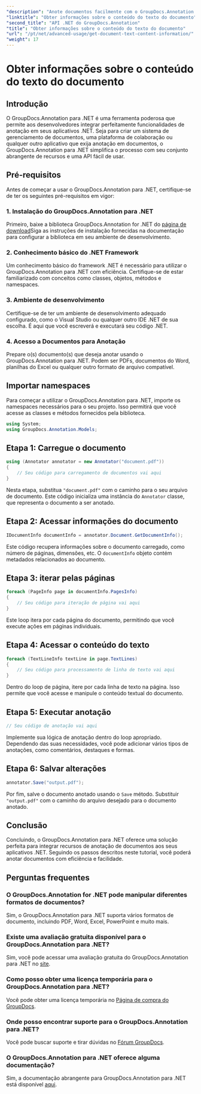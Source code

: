 ```yaml
---
"description": "Anote documentos facilmente com o GroupDocs.Annotation para .NET. Integre funcionalidades de anotação aos seus aplicativos .NET sem esforço."
"linktitle": "Obter informações sobre o conteúdo do texto do documento"
"second_title": "API .NET do GroupDocs.Annotation"
"title": "Obter informações sobre o conteúdo do texto do documento"
"url": "/pt/net/advanced-usage/get-document-text-content-information/"
"weight": 17
---
```


# Obter informações sobre o conteúdo do texto do documento

## Introdução
O GroupDocs.Annotation para .NET é uma ferramenta poderosa que permite aos desenvolvedores integrar perfeitamente funcionalidades de anotação em seus aplicativos .NET. Seja para criar um sistema de gerenciamento de documentos, uma plataforma de colaboração ou qualquer outro aplicativo que exija anotação em documentos, o GroupDocs.Annotation para .NET simplifica o processo com seu conjunto abrangente de recursos e uma API fácil de usar.
## Pré-requisitos
Antes de começar a usar o GroupDocs.Annotation para .NET, certifique-se de ter os seguintes pré-requisitos em vigor:
### 1. Instalação do GroupDocs.Annotation para .NET
Primeiro, baixe a biblioteca GroupDocs.Annotation for .NET do [página de download](https://releases.groupdocs.com/annotation/net/)Siga as instruções de instalação fornecidas na documentação para configurar a biblioteca em seu ambiente de desenvolvimento.
### 2. Conhecimento básico do .NET Framework
Um conhecimento básico do framework .NET é necessário para utilizar o GroupDocs.Annotation para .NET com eficiência. Certifique-se de estar familiarizado com conceitos como classes, objetos, métodos e namespaces.
### 3. Ambiente de desenvolvimento
Certifique-se de ter um ambiente de desenvolvimento adequado configurado, como o Visual Studio ou qualquer outro IDE .NET de sua escolha. É aqui que você escreverá e executará seu código .NET.
### 4. Acesso a Documentos para Anotação
Prepare o(s) documento(s) que deseja anotar usando o GroupDocs.Annotation para .NET. Podem ser PDFs, documentos do Word, planilhas do Excel ou qualquer outro formato de arquivo compatível.

## Importar namespaces
Para começar a utilizar o GroupDocs.Annotation para .NET, importe os namespaces necessários para o seu projeto. Isso permitirá que você acesse as classes e métodos fornecidos pela biblioteca.
```csharp
using System;
using GroupDocs.Annotation.Models;
```
## Etapa 1: Carregue o documento
```csharp
using (Annotator annotator = new Annotator("document.pdf"))
{
    // Seu código para carregamento de documentos vai aqui
}
```
Nesta etapa, substitua `"document.pdf"` com o caminho para o seu arquivo de documento. Este código inicializa uma instância do `Annotator` classe, que representa o documento a ser anotado.
## Etapa 2: Acessar informações do documento
```csharp
IDocumentInfo documentInfo = annotator.Document.GetDocumentInfo();
```
Este código recupera informações sobre o documento carregado, como número de páginas, dimensões, etc. O `documentInfo` objeto contém metadados relacionados ao documento.
## Etapa 3: iterar pelas páginas
```csharp
foreach (PageInfo page in documentInfo.PagesInfo)
{
    // Seu código para iteração de página vai aqui
}
```
Este loop itera por cada página do documento, permitindo que você execute ações em páginas individuais.
## Etapa 4: Acessar o conteúdo do texto
```csharp
foreach (TextLineInfo textLine in page.TextLines)
{
    // Seu código para processamento de linha de texto vai aqui
}
```
Dentro do loop de página, itere por cada linha de texto na página. Isso permite que você acesse e manipule o conteúdo textual do documento.
## Etapa 5: Executar anotação
```csharp
// Seu código de anotação vai aqui
```
Implemente sua lógica de anotação dentro do loop apropriado. Dependendo das suas necessidades, você pode adicionar vários tipos de anotações, como comentários, destaques e formas.
## Etapa 6: Salvar alterações
```csharp
annotator.Save("output.pdf");
```
Por fim, salve o documento anotado usando o `Save` método. Substituir `"output.pdf"` com o caminho do arquivo desejado para o documento anotado.

## Conclusão
Concluindo, o GroupDocs.Annotation para .NET oferece uma solução perfeita para integrar recursos de anotação de documentos aos seus aplicativos .NET. Seguindo os passos descritos neste tutorial, você poderá anotar documentos com eficiência e facilidade.
## Perguntas frequentes
### O GroupDocs.Annotation for .NET pode manipular diferentes formatos de documentos?
Sim, o GroupDocs.Annotation para .NET suporta vários formatos de documento, incluindo PDF, Word, Excel, PowerPoint e muito mais.
### Existe uma avaliação gratuita disponível para o GroupDocs.Annotation para .NET?
Sim, você pode acessar uma avaliação gratuita do GroupDocs.Annotation para .NET no [site](https://releases.groupdocs.com/).
### Como posso obter uma licença temporária para o GroupDocs.Annotation para .NET?
Você pode obter uma licença temporária no [Página de compra do GroupDocs](https://purchase.groupdocs.com/temporary-license/).
### Onde posso encontrar suporte para o GroupDocs.Annotation para .NET?
Você pode buscar suporte e tirar dúvidas no [Fórum GroupDocs](https://forum.groupdocs.com/c/annotation/10).
### O GroupDocs.Annotation para .NET oferece alguma documentação?
Sim, a documentação abrangente para GroupDocs.Annotation para .NET está disponível [aqui](https://tutorials.groupdocs.com/annotation/net/).